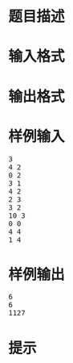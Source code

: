 

# 题目描述



# 输入格式



# 输出格式



# 样例输入


<pre>3
4 2
0 2
3 1
4 2
2 3
3 2
10 3
0 0
4 4
1 4
</pre>

# 样例输出


<pre>6
6
1127
</pre>

# 提示


<p>
<img src="/upload/image/20190629/20190629005928_57774.png" alt=""/> 
</p>
